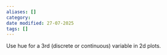 ```yaml
---
aliases: []
category: 
date modified: 27-07-2025
tags: []
---
```

Use hue for a 3rd (discrete or continuous) variable in 2d plots.